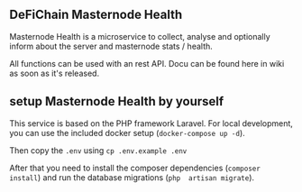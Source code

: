 ## DeFiChain Masternode Health

Masternode Health is a microservice to collect, analyse and optionally inform about the server and masternode stats 
/ health.

All functions can be used with an rest API. Docu can be found here in wiki as soon as it's released.

## setup Masternode Health by yourself

This service is based on the PHP framework Laravel. For local development, you can use the included docker setup 
(`docker-compose up -d`).

Then copy the `.env` using `cp .env.example .env`

After that you need to install the composer dependencies (`composer install`) and run the database migrations (`php 
artisan migrate`).

